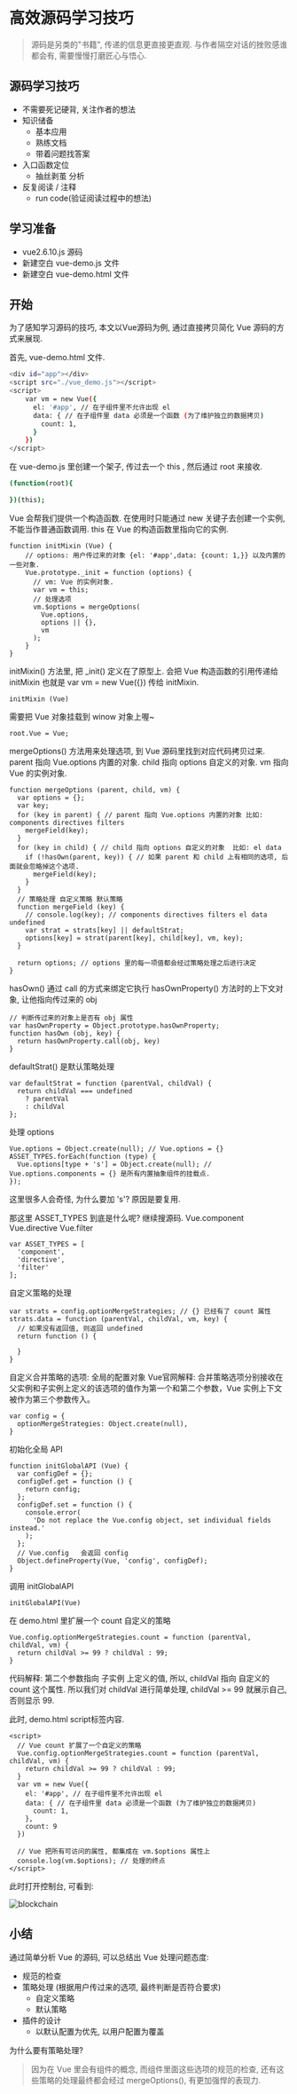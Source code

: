 # 高效源码学习技巧
> 源码是另类的"书籍", 传递的信息更直接更直观.
与作者隔空对话的挫败感谁都会有, 需要慢慢打磨匠心与悟心.
## 源码学习技巧
- 不需要死记硬背, 关注作者的想法
- 知识储备
  - 基本应用
  - 熟练文档
  - 带着问题找答案
- 入口函数定位
  - 抽丝剥茧 分析
- 反复阅读 / 注释
  - run code(验证阅读过程中的想法)
## 学习准备
- vue2.6.10.js 源码
- 新建空白 vue-demo.js 文件
- 新建空白 vue-demo.html 文件
## 开始
为了感知学习源码的技巧, 本文以Vue源码为例, 通过直接拷贝简化 Vue 源码的方式来展现.

首先, vue-demo.html  文件.
```bash
<div id="app"></div>
<script src="./vue_demo.js"></script>
<script>
    var vm = new Vue({
      el: '#app', // 在子组件里不允许出现 el
      data: { // 在子组件里 data 必须是一个函数 (为了维护独立的数据拷贝)
        count: 1,
      }
    })
</script>
```
在 vue-demo.js 里创建一个架子, 传过去一个 this , 然后通过 root 来接收.
```bash
(function(root){
    
})(this);
```
Vue 会帮我们提供一个构造函数.
在使用时只能通过 new 关键子去创建一个实例, 不能当作普通函数调用.
this 在 Vue 的构造函数里指向它的实例.
```
function initMixin (Vue) {
    // options: 用户传过来的对象 {el: '#app',data: {count: 1,}} 以及内置的一些对象.
    Vue.prototype._init = function (options) {
      // vm: Vue 的实例对象.
      var vm = this; 
      // 处理选项
      vm.$options = mergeOptions(
        Vue.options,
        options || {},
        vm
      );
    }
}
```
initMixin() 方法里, 把 _init() 定义在了原型上. 会把 Vue 构造函数的引用传递给 initMixin 也就是 var vm = new Vue({}) 传给 initMixin.
```
initMixin (Vue)
```
需要把 Vue 对象挂载到 winow 对象上喔~
```
root.Vue = Vue;
```
mergeOptions() 方法用来处理选项, 到 Vue 源码里找到对应代码拷贝过来.
parent 指向 Vue.options 内置的对象.
child 指向 options 自定义的对象.
vm 指向 Vue 的实例对象.
```
function mergeOptions (parent, child, vm) {
  var options = {};
  var key;
  for (key in parent) { // parent 指向 Vue.options 内置的对象 比如: components directives filters
    mergeField(key);
  }
  for (key in child) { // child 指向 options 自定义的对象  比如: el data
    if (!hasOwn(parent, key)) { // 如果 parent 和 child 上有相同的选项, 后面就会忽略掉这个选项.
      mergeField(key);
    }
  }
  // 策略处理 自定义策略 默认策略
  function mergeField (key) {
    // console.log(key); // components directives filters el data undefined
    var strat = strats[key] || defaultStrat;
    options[key] = strat(parent[key], child[key], vm, key);
  }
  
  return options; // options 里的每一项值都会经过策略处理之后进行决定
}
```
hasOwn() 通过 call 的方式来绑定它执行 hasOwnProperty() 方法时的上下文对象, 让他指向传过来的 obj
```
// 判断传过来的对象上是否有 obj 属性
var hasOwnProperty = Object.prototype.hasOwnProperty;
function hasOwn (obj, key) {
  return hasOwnProperty.call(obj, key)
}
```
defaultStrat()  是默认策略处理
```
var defaultStrat = function (parentVal, childVal) {
  return childVal === undefined
    ? parentVal
    : childVal
};
```
处理 options
```
Vue.options = Object.create(null); // Vue.options = {}
ASSET_TYPES.forEach(function (type) {
  Vue.options[type + 's'] = Object.create(null); // Vue.options.components = {} 是所有内置抽象组件的挂载点.
});
```
这里很多人会奇怪,  为什么要加 's'?  原因是要复用.

那这里 ASSET_TYPES 到底是什么呢? 继续搜源码.
Vue.component  Vue.directive  Vue.filter
```
var ASSET_TYPES = [
  'component',
  'directive',
  'filter'
];
```
自定义策略的处理
```
var strats = config.optionMergeStrategies; // {} 已经有了 count 属性
strats.data = function (parentVal, childVal, vm, key) {
  // 如果没有返回值, 则返回 undefined
  return function () {

  }
}
```
自定义合并策略的选项: 全局的配置对象
Vue官网解释: 合并策略选项分别接收在父实例和子实例上定义的该选项的值作为第一个和第二个参数，Vue 实例上下文被作为第三个参数传入。
```
var config = {
  optionMergeStrategies: Object.create(null),
}
```
初始化全局 API
```
function initGlobalAPI (Vue) {
  var configDef = {};
  configDef.get = function () {
    return config;
  };
  configDef.set = function () {
    console.error(
      'Do not replace the Vue.config object, set individual fields instead.'
    );
  };
  // Vue.config   会返回 config
  Object.defineProperty(Vue, 'config', configDef);
}
```
调用 initGlobalAPI
```
initGlobalAPI(Vue)
```
在 demo.html 里扩展一个 count 自定义的策略
```
Vue.config.optionMergeStrategies.count = function (parentVal, childVal, vm) {
  return childVal >= 99 ? childVal : 99;
}
```
代码解释: 第二个参数指向 子实例 上定义的值, 所以, childVal 指向 自定义的 count 这个属性. 所以我们对 childVal 进行简单处理, childVal >= 99 就展示自己, 否则显示 99.

此时, demo.html script标签内容.
```
<script>
  // Vue count 扩展了一个自定义的策略
  Vue.config.optionMergeStrategies.count = function (parentVal, childVal, vm) {
    return childVal >= 99 ? childVal : 99;
  }
  var vm = new Vue({
    el: '#app', // 在子组件里不允许出现 el
    data: { // 在子组件里 data 必须是一个函数 (为了维护独立的数据拷贝)
      count: 1,
    },
    count: 9
  })

  // Vue 把所有可访问的属性, 都集成在 vm.$options 属性上
  console.log(vm.$options); // 处理的终点
</script>
```
此时打开控制台, 可看到:

![blockchain](http://cdn.admiao.com/img/20190903001.png "控制台")
## 小结
通过简单分析 Vue 的源码, 可以总结出 Vue 处理问题态度:
- 规范的检查
- 策略处理 (根据用户传过来的选项, 最终判断是否符合要求)
  - 自定义策略
  - 默认策略
- 插件的设计
  - 以默认配置为优先, 以用户配置为覆盖

为什么要有策略处理?
> 因为在 Vue 里会有组件的概念, 而组件里面这些选项的规范的检查, 还有这些策略的处理最终都会经过 mergeOptions(), 有更加强悍的表现力.